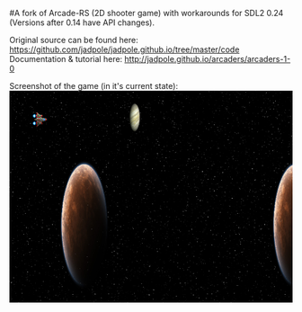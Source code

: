 #A fork of Arcade-RS (2D shooter game) with workarounds for SDL2 0.24 (Versions after 0.14 have API changes).

Original source can be found here: https://github.com/jadpole/jadpole.github.io/tree/master/code
Documentation & tutorial here: http://jadpole.github.io/arcaders/arcaders-1-0

Screenshot of the game (in it's current state):
![](https://github.com/stianeklund/arcade-rs/blob/master/assets/screenshot.png)


